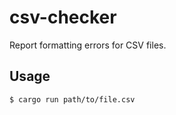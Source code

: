 # csv-checker

Report formatting errors for CSV files.

## Usage

```sh
$ cargo run path/to/file.csv
```
